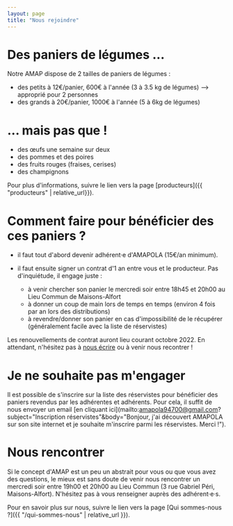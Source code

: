 ```yaml
---
layout: page
title: "Nous rejoindre"
---
```


# Des paniers de légumes ...

Notre AMAP dispose de 2 tailles de paniers de légumes :

- des petits à 12€/panier, 600€ à l'année (3 à 3.5 kg de légumes) --> approprié pour 2 personnes
- des grands à 20€/panier, 1000€ à l'année (5 à 6kg de légumes)

# ... mais pas que !

- des œufs une semaine sur deux
- des pommes et des poires
- des fruits rouges (fraises, cerises)
- des champignons

Pour plus d'informations, suivre le lien vers la page [producteurs]({{ "producteurs" | relative_url}}).

# Comment faire pour bénéficier des ces paniers ?

- il faut tout d'abord devenir adhérent·e d'AMAPOLA (15€/an minimum).
- il faut ensuite signer un contrat d'1 an entre vous et le producteur. Pas d'inquiétude, il engage juste :

  - à venir chercher son panier le mercredi soir entre 18h45 et 20h00 au Lieu Commun de Maisons-Alfort
  - à donner un coup de main lors de temps en temps (environ 4 fois par an lors des distributions)
  - à revendre/donner son panier en cas d'impossibilité de le récupérer (généralement facile avec la liste de réservistes)

Les renouvellements de contrat auront lieu courant octobre 2022.
En attendant, n'hésitez pas à [nous écrire](mailto:amapola94700@gmail.com) ou à venir nous recontrer !

# Je ne souhaite pas m'engager

Il est possible de s'inscrire sur la liste des réservistes pour bénéficier des paniers revendus par les adhérentes et adhérents.
Pour cela, il suffit de nous envoyer un email [en cliquant ici](mailto:amapola94700@gmail.com?subject="Inscription réservistes"&body="Bonjour, j'ai découvert AMAPOLA sur son site internet et je souhaite m'inscrire parmi les réservistes. Merci !").

# Nous rencontrer

Si le concept d'AMAP est un peu un abstrait pour vous ou que vous avez des questions, le mieux est sans doute de venir nous rencontrer un mercredi soir entre 19h00 et 20h00 au Lieu Commun (3 rue Gabriel Péri, Maisons-Alfort).
N'hésitez pas à vous renseigner auprès des adhérent·e·s.

Pour en savoir plus sur nous, suivre le lien vers la page [Qui sommes-nous ?]({{ "/qui-sommes-nous" | relative_url }}).
